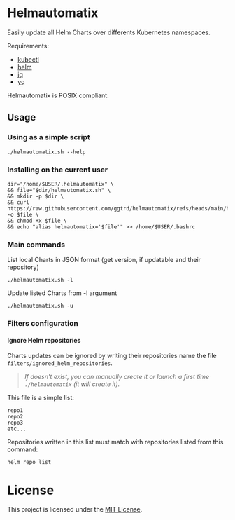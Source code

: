 # Helmautomatix

Easily update all Helm Charts over differents Kubernetes namespaces.

Requirements:
- [kubectl](https://kubernetes.io/fr/docs/reference/kubectl/)
- [helm](https://helm.sh/docs/intro/install/)
- [jq](https://jqlang.org/)
- [yq](https://mikefarah.gitbook.io/yq)


Helmautomatix is POSIX compliant.


## Usage

### Using as a simple script
```
./helmautomatix.sh --help
```
### Installing on the current user
```
dir="/home/$USER/.helmautomatix" \
&& file="$dir/helmautomatix.sh" \
&& mkdir -p $dir \
&& curl https://raw.githubusercontent.com/ggtrd/helmautomatix/refs/heads/main/helmautomatix.sh -o $file \
&& chmod +x $file \
&& echo "alias helmautomatix='$file'" >> /home/$USER/.bashrc
```

### Main commands
List local Charts in JSON format (get version, if updatable and their repository)
```
./helmautomatix.sh -l
```
Update listed Charts from -l argument
```
./helmautomatix.sh -u
```

### Filters configuration
#### Ignore Helm repositories 
Charts updates can be ignored by writing their repositories name the file `filters/ignored_helm_repositories`.
> *If doesn't exist, you can manually create it or launch a first time `./helmautomatix` (it will create it).*

This file is a simple list:
```
repo1
repo2
repo3
etc...
```

Repositories written in this list must match with repositories listed from this command:
```
helm repo list
```

# License
This project is licensed under the [MIT License](https://github.com/ggtrd/helmautomatix/blob/main/LICENSE.md).